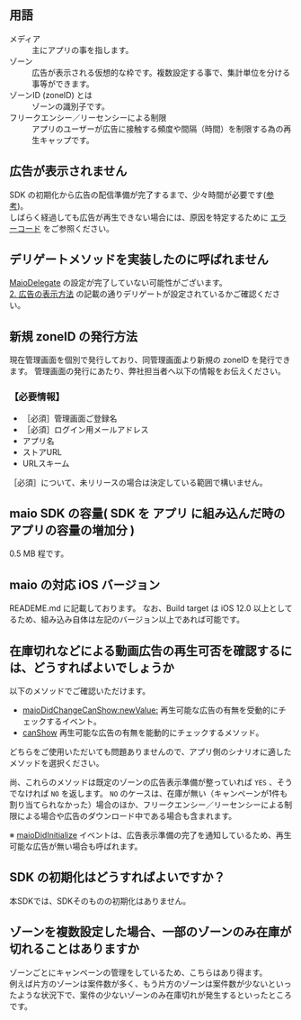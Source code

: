 ## 用語

<dl>
  <dt>メディア</dt>
  <dd>主にアプリの事を指します。</dd>

  <dt>ゾーン</dt>
  <dd>広告が表示される仮想的な枠です。複数設定する事で、集計単位を分ける事等ができます。</dd>

  <dt>ゾーンID (zoneID) とは</dt>
  <dd>ゾーンの識別子です。</dd>

  <dt>フリークエンシー／リーセンシーによる制限</dt>
  <dd>アプリのユーザーが広告に接触する頻度や間隔（時間）を制限する為の再生キャップです。</dd>
</dl>

## 広告が表示されません

SDK の初期化から広告の配信準備が完了するまで、少々時間が必要です([参考](#sdk-%E3%81%AE%E5%88%9D%E6%9C%9F%E5%8C%96%E5%AE%8C%E4%BA%86%E3%81%BE%E3%81%A7%E3%81%AB%E3%81%8B%E3%81%8B%E3%82%8B%E6%99%82%E9%96%93%E3%81%AF%E3%81%A9%E3%81%AE%E7%A8%8B%E5%BA%A6%E3%81%A7%E3%81%97%E3%82%87%E3%81%86%E3%81%8B))。  
しばらく経過しても広告が再生できない場合には、原因を特定するために [エラーコード](https://github.com/imobile-maio/maio-iOS-SDK/wiki/API-Reference#maiofailreason-enum-1) をご参照ください。


## デリゲートメソッドを実装したのに呼ばれません
[MaioDelegate](https://github.com/imobile-maio/maio-iOS-SDK/wiki/API-Reference#maiodelegate-protocol-1) の設定が完了していない可能性がございます。  
[2. 広告の表示方法](https://github.com/imobile-maio/maio-iOS-SDK/wiki/Get-Started#2-%E5%BA%83%E5%91%8A%E3%81%AE%E8%A1%A8%E7%A4%BA%E6%96%B9%E6%B3%95) の記載の通りデリゲートが設定されているかご確認ください。

## 新規 zoneID の発行方法

現在管理画面を個別で発行しており、同管理画面より新規の zoneID を発行できます。
管理画面の発行にあたり、弊社担当者へ以下の情報をお伝えください。

### 【必要情報】  
- ［必須］管理画面ご登録名
- ［必須］ログイン用メールアドレス
- アプリ名
- ストアURL
- URLスキーム

［必須］について、未リリースの場合は決定している範囲で構いません。

## maio SDK の容量( SDK を アプリ に組み込んだ時のアプリの容量の増加分 )
0.5 MB 程です。

## maio の対応 iOS バージョン

READEME.md に記載しております。
なお、Build target は iOS 12.0 以上としてるため、組み込み自体は左記のバージョン以上であれば可能です。

## 在庫切れなどによる動画広告の再生可否を確認するには、どうすればよいでしょうか
以下のメソッドでご確認いただけます。

- [maioDidChangeCanShow:newValue:](https://github.com/makeanimpressionon/maio-iOS-SDK/wiki/API-Reference#--maiodidchangecanshownewvalue) 再生可能な広告の有無を受動的にチェックするイベント。
- [canShow](https://github.com/makeanimpressionon/maio-iOS-SDK/wiki/API-Reference#-canshow) 再生可能な広告の有無を能動的にチェックするメソッド。

どちらをご使用いただいても問題ありませんので、アプリ側のシナリオに適したメソッドを選択ください。

尚、これらのメソッドは既定のゾーンの広告表示準備が整っていれば `YES` 、そうでなければ `NO` を返します。
`NO` のケースは、在庫が無い（キャンペーンが1件も割り当てられなかった）場合のほか、フリークエンシー／リーセンシーによる制限による場合や広告のダウンロード中である場合も含まれます。 

※ [maioDidInitialize](https://github.com/imobile-maio/maio-iOS-SDK/wiki/API-Reference#--maiodidinitialize) イベントは、広告表示準備の完了を通知しているため、再生可能な広告が無い場合も呼ばれます。

## SDK の初期化はどうすればよいですか？

本SDKでは、SDKそのものの初期化はありません。

## ゾーンを複数設定した場合、一部のゾーンのみ在庫が切れることはありますか
ゾーンごとにキャンペーンの管理をしているため、こちらはあり得ます。  
例えば片方のゾーンは案件数が多く、もう片方のゾーンは案件数が少ないといったような状況下で、案件の少ないゾーンのみ在庫切れが発生するといったところです。

